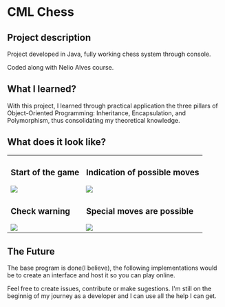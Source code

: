 # CML Chess

## Project description 

<p>

  Project developed in Java, fully working chess system through console. 
  
  Coded along with Nelio Alves course.

</p>
  
## What I learned?
 
 With this project, I learned through practical application the three pillars of Object-Oriented Programming: Inheritance, Encapsulation, and Polymorphism, thus consolidating my theoretical knowledge.

## What does it look like?

<table>
  <tr>
    <td>
      <h3>Start of the game</h3>
      <img src="https://github.com/Luckvc/chess-system-java/assets/105655467/ed995c36-6c81-445c-8cbc-3dd21f803e13">
    </td>
    <td>
      <h3>Indication of possible moves</h3>
      <img src="https://github.com/Luckvc/chess-system-java/assets/105655467/d6e3202b-be90-48f8-b924-3707973bc14d">
    </td>
  </tr>
  <tr>
   <td>
     <h3>Check warning</h3>
     <img src="https://github.com/Luckvc/chess-system-java/assets/105655467/b7eb30b0-4b2b-48c8-9b9d-969dbf6b870f">
   </td>
   <td>
     <h3>Special moves are possible</h3>
     <img src="https://github.com/Luckvc/chess-system-java/assets/105655467/0806eaf5-b56f-4679-a8ea-d44a363eafb1">
   </td>
  </tr>
</table>


## The Future
  
  The base program is done(I believe), the following implementations would be to create an interface and host it so you can play online. 
  
  Feel free to create issues, contribute or make sugestions. I'm still on the beginnig of my journey as a developer and I can use all the help I can get. 
